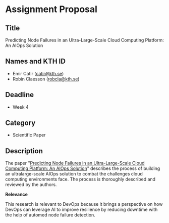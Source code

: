 # Assignment Proposal

## Title

Predicting Node Failures in an Ultra-Large-Scale Cloud Computing Platform: An AIOps Solution

## Names and KTH ID

- Emir Catir (catir@kth.se)
- Robin Claesson (robcla@kth.se)

## Deadline

- Week 4

## Category

- Scientific Paper

## Description

The paper "[Predicting Node Failures in an Ultra-Large-Scale Cloud Computing Platform: An AIOps Solution](https://dl.acm.org/doi/abs/10.1145/3385187)" describes the process of building an ultralarge-scale AIOps solution to combat the challenges cloud computing environments face. The process is thoroughly described and reviewed by the authors.

**Relevance**

This research is relevant to DevOps because it brings a perspective on how DevOps can leverage AI to improve resilience by reducing downtime with the help of automed node failure detection.
